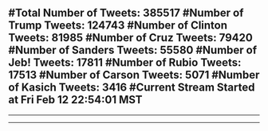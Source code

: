 #Total Number of Tweets: 385517 
#Number of Trump Tweets: 124743
#Number of Clinton Tweets: 81985
#Number of Cruz Tweets: 79420
#Number of Sanders Tweets: 55580
#Number of Jeb! Tweets: 17811
#Number of Rubio Tweets: 17513
#Number of Carson Tweets: 5071
#Number of Kasich Tweets: 3416
#Current Stream Started at Fri Feb 12 22:54:01 MST
---
---
---
